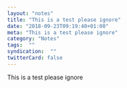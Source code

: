 ```yaml
---
layout: "notes"
title: "This is a test please ignore"
date: "2018-09-23T09:19:40+01:00"
meta: "This is a test please ignore"
category: "Notes"
tags:  ""
syndication:  ""
twitterCard: false
---
```

This is a test please ignore
